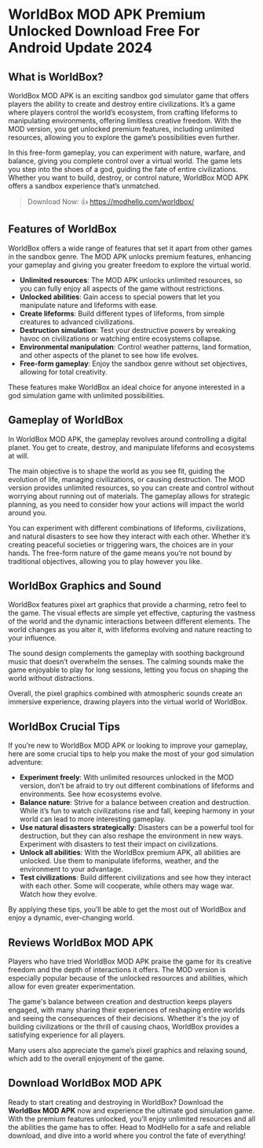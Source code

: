 # WorldBox MOD APK Premium Unlocked Download Free For Android Update 2024

## What is WorldBox?

WorldBox MOD APK is an exciting sandbox god simulator game that offers players the ability to create and destroy entire civilizations. It’s a game where players control the world’s ecosystem, from crafting lifeforms to manipulating environments, offering limitless creative freedom. With the MOD version, you get unlocked premium features, including unlimited resources, allowing you to explore the game’s possibilities even further.

In this free-form gameplay, you can experiment with nature, warfare, and balance, giving you complete control over a virtual world. The game lets you step into the shoes of a god, guiding the fate of entire civilizations. Whether you want to build, destroy, or control nature, WorldBox MOD APK offers a sandbox experience that’s unmatched.

>Download Now: 👍 https://modhello.com/worldbox/

## Features of WorldBox

WorldBox offers a wide range of features that set it apart from other games in the sandbox genre. The MOD APK unlocks premium features, enhancing your gameplay and giving you greater freedom to explore the virtual world.

- **Unlimited resources**: The MOD APK unlocks unlimited resources, so you can fully enjoy all aspects of the game without restrictions.
- **Unlocked abilities**: Gain access to special powers that let you manipulate nature and lifeforms with ease.
- **Create lifeforms**: Build different types of lifeforms, from simple creatures to advanced civilizations.
- **Destruction simulation**: Test your destructive powers by wreaking havoc on civilizations or watching entire ecosystems collapse.
- **Environmental manipulation**: Control weather patterns, land formation, and other aspects of the planet to see how life evolves.
- **Free-form gameplay**: Enjoy the sandbox genre without set objectives, allowing for total creativity.

These features make WorldBox an ideal choice for anyone interested in a god simulation game with unlimited possibilities.

## Gameplay of WorldBox

In WorldBox MOD APK, the gameplay revolves around controlling a digital planet. You get to create, destroy, and manipulate lifeforms and ecosystems at will.

The main objective is to shape the world as you see fit, guiding the evolution of life, managing civilizations, or causing destruction. The MOD version provides unlimited resources, so you can create and control without worrying about running out of materials. The gameplay allows for strategic planning, as you need to consider how your actions will impact the world around you.

You can experiment with different combinations of lifeforms, civilizations, and natural disasters to see how they interact with each other. Whether it’s creating peaceful societies or triggering wars, the choices are in your hands. The free-form nature of the game means you’re not bound by traditional objectives, allowing you to play however you like.

## WorldBox Graphics and Sound

WorldBox features pixel art graphics that provide a charming, retro feel to the game. The visual effects are simple yet effective, capturing the vastness of the world and the dynamic interactions between different elements. The world changes as you alter it, with lifeforms evolving and nature reacting to your influence.

The sound design complements the gameplay with soothing background music that doesn’t overwhelm the senses. The calming sounds make the game enjoyable to play for long sessions, letting you focus on shaping the world without distractions.

Overall, the pixel graphics combined with atmospheric sounds create an immersive experience, drawing players into the virtual world of WorldBox.

## WorldBox Crucial Tips

If you’re new to WorldBox MOD APK or looking to improve your gameplay, here are some crucial tips to help you make the most of your god simulation adventure:

- **Experiment freely**: With unlimited resources unlocked in the MOD version, don’t be afraid to try out different combinations of lifeforms and environments. See how ecosystems evolve.
- **Balance nature**: Strive for a balance between creation and destruction. While it’s fun to watch civilizations rise and fall, keeping harmony in your world can lead to more interesting gameplay.
- **Use natural disasters strategically**: Disasters can be a powerful tool for destruction, but they can also reshape the environment in new ways. Experiment with disasters to test their impact on civilizations.
- **Unlock all abilities**: With the WorldBox premium APK, all abilities are unlocked. Use them to manipulate lifeforms, weather, and the environment to your advantage.
- **Test civilizations**: Build different civilizations and see how they interact with each other. Some will cooperate, while others may wage war. Watch how they evolve.

By applying these tips, you’ll be able to get the most out of WorldBox and enjoy a dynamic, ever-changing world.

## Reviews WorldBox MOD APK

Players who have tried WorldBox MOD APK praise the game for its creative freedom and the depth of interactions it offers. The MOD version is especially popular because of the unlocked resources and abilities, which allow for even greater experimentation.

The game's balance between creation and destruction keeps players engaged, with many sharing their experiences of reshaping entire worlds and seeing the consequences of their decisions. Whether it's the joy of building civilizations or the thrill of causing chaos, WorldBox provides a satisfying experience for all players.

Many users also appreciate the game’s pixel graphics and relaxing sound, which add to the overall enjoyment of the game.

## Download WorldBox MOD APK

Ready to start creating and destroying in WorldBox? Download the **WorldBox MOD APK** now and experience the ultimate god simulation game. With the premium features unlocked, you’ll enjoy unlimited resources and all the abilities the game has to offer. Head to ModHello for a safe and reliable download, and dive into a world where you control the fate of everything!
